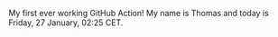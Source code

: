 My first ever working GitHub Action!
My name is Thomas and today is Friday, 27 January, 02:25 CET. 
